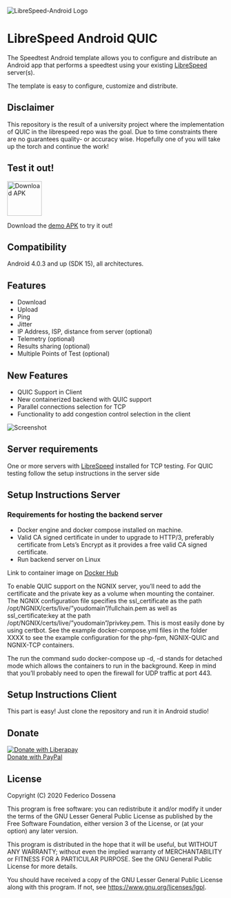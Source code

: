 ![LibreSpeed-Android Logo](https://github.com/adolfintel/speedtest-android/blob/master/.github/Readme-Logo.png?raw=true)
 
# LibreSpeed Android QUIC
The Speedtest Android template allows you to configure and distribute an Android app that performs a speedtest using your existing [LibreSpeed](https://github.com/librespeed/speedtest) server(s).

The template is easy to configure, customize and distribute.

## Disclaimer

This repository is the result of a university project where the implementation of QUIC in the librespeed repo was the goal. Due to time constraints there are no guarantees quality- or accuracy wise. Hopefully one of you will take up the torch and continue the work!

## Test it out!

[<img src="https://upload.wikimedia.org/wikipedia/commons/a/a0/APK_format_icon.png" alt="Download APK" height="80">](https://github.com/Nevby/speedTest/blob/master/speedTest-prototype.apk)

Download the [demo APK](https://github.com/Nevby/speedTest/blob/master/speedTest-prototype.apk) to try it out!

## Compatibility
Android 4.0.3 and up (SDK 15), all architectures.

## Features
* Download
* Upload
* Ping
* Jitter
* IP Address, ISP, distance from server (optional)
* Telemetry (optional)
* Results sharing (optional)
* Multiple Points of Test (optional)

## New Features
* QUIC Support in Client
* New containerized backend with QUIC support 
* Parallel connections selection for TCP
* Functionality to add congestion control selection in the client

![Screenshot](https://github.com/Nevby/speedTest/blob/master/github_prototype.png?raw=true)

## Server requirements
One or more servers with [LibreSpeed](https://github.com/librespeed/speedtest) installed for TCP testing. For QUIC testing follow the setup instructions in the server side

## Setup Instructions Server

### Requirements for hosting the backend server
* Docker engine and docker compose installed on machine.
* Valid CA signed certificate in under to upgrade to HTTP/3, preferably certificate from Lets’s Encrypt as it provides a free valid CA signed certificate.
* Run backend server on Linux

Link to container image on [Docker Hub](https://hub.docker.com/r/niklasasberg/speedtest_app_ht2020)

To enable QUIC support on the NGNIX server, you’ll need to add the certificate and the private key as a volume when mounting the container. The NGNIX configuration file specifies the ssl_certificate as the path /opt/NGNIX/certs/live/”youdomain”/fullchain.pem as well as ssl_certificate:key at the path /opt/NGNIX/certs/live/”youdomain”/privkey.pem.  This is most easily done by using certbot. See the example docker-compose.yml files in the folder XXXX to see the example configuration for the php-fpm, NGNIX-QUIC and NGNIX-TCP containers. 

The run the command sudo docker-compose up -d, -d stands for detached mode which allows the containers to run in the background. Keep in mind that you’ll probably need to open the firewall for UDP traffic at port 443.

## Setup Instructions Client

This part is easy! Just clone the repository and run it in Android studio!

## Donate
[![Donate with Liberapay](https://liberapay.com/assets/widgets/donate.svg)](https://liberapay.com/fdossena/donate)  
[Donate with PayPal](https://www.paypal.me/sineisochronic)  

## License
Copyright (C) 2020 Federico Dossena

This program is free software: you can redistribute it and/or modify
it under the terms of the GNU Lesser General Public License as published by
the Free Software Foundation, either version 3 of the License, or
(at your option) any later version.

This program is distributed in the hope that it will be useful,
but WITHOUT ANY WARRANTY; without even the implied warranty of
MERCHANTABILITY or FITNESS FOR A PARTICULAR PURPOSE.  See the
GNU General Public License for more details.

You should have received a copy of the GNU Lesser General Public License
along with this program.  If not, see <https://www.gnu.org/licenses/lgpl>.
